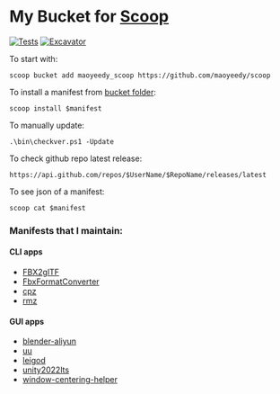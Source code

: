 # My Bucket for [Scoop](https://scoop.sh)
[![Tests](https://github.com/maoyeedy/yeedyscoop/actions/workflows/ci.yml/badge.svg)](https://github.com/maoyeedy/yeedyscoop/actions/workflows/ci.yml) [![Excavator](https://github.com/maoyeedy/yeedyscoop/actions/workflows/excavator.yml/badge.svg)](https://github.com/maoyeedy/yeedyscoop/actions/workflows/excavator.yml)

To start with:
```
scoop bucket add maoyeedy_scoop https://github.com/maoyeedy/scoop
```
To install a manifest from [bucket folder](bucket/):
```
scoop install $manifest
```
To manually update:
```
.\bin\checkver.ps1 -Update
```

To check github repo latest release:
```
https://api.github.com/repos/$UserName/$RepoName/releases/latest
```

To see json of a manifest:
```
scoop cat $manifest
```

### Manifests that I maintain:

#### CLI apps
- [FBX2glTF](bucket/FBX2glTF.json)
- [FbxFormatConverter](bucket/FbxFormatConverter.json)
- [cpz](bucket/cpz.json)
- [rmz](bucket/rmz.json)

#### GUI apps
- [blender-aliyun](bucket/blender-aliyun.json)
- [uu](bucket/uu.json)
- [leigod](bucket/leigod.json)
- [unity2022lts](bucket/unity2022lts.json)
- [window-centering-helper](bucket/window-centering-helper.json)

